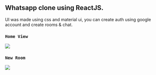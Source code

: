 

## Whatsapp clone using ReactJS.

UI was made using css and material ui, you can create auth using google account and create rooms & chat. 

### `Home View`

<img src="https://github.com/ELATTARIYassine/WhatsApp-React/blob/master/images/overview1.png" />

### `New Room`

<img src="https://github.com/ELATTARIYassine/WhatsApp-React/blob/master/images/overview2.png" />
